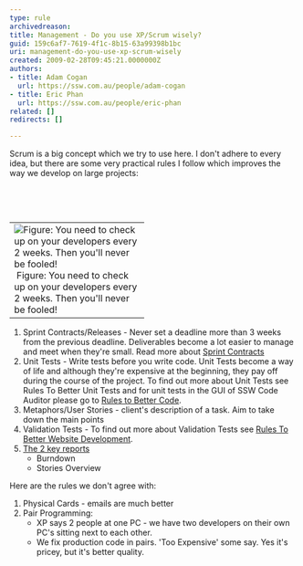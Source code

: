 ```yaml
---
type: rule
archivedreason: 
title: Management - Do you use XP/Scrum wisely?
guid: 159c6af7-7619-4f1c-8b15-63a99398b1bc
uri: management-do-you-use-xp-scrum-wisely
created: 2009-02-28T09:45:21.0000000Z
authors:
- title: Adam Cogan
  url: https://ssw.com.au/people/adam-cogan
- title: Eric Phan
  url: https://ssw.com.au/people/eric-phan
related: []
redirects: []

---
```



Scrum is a big concept which we try to use here. I don't adhere to every idea, but there are some very practical rules I follow which improves the way we develop on large projects&#58; 

<br><excerpt class='endintro'></excerpt><br>

  <table align="right">
    <tbody>
        <tr>
            <td width="220"><img class="ms-rteCustom-ImageArea" border="0" alt="Figure&#58; You need to check up on your developers every 2 weeks. Then you'll never be fooled!" src="/PublishingImages/ab9491_Anthrax.gif" />&#160;<font class="ms-rteCustom-FigureNormal">Figure&#58; You need to check up on your developers every 2 weeks. Then you'll never be fooled! </font></td>
        </tr>
    </tbody>
</table>
<ol>
    <li>Sprint Contracts/Releases - Never set a deadline more than 3 weeks from the previous deadline. Deliverables become a lot easier to manage and meet when they're small. Read more about&#160;<span><a href="/do-you-create-a-sprint-forecast-(aka-the-functionality-that-will-be-developed-during-the-sprint)">Sprint Contracts</a></span> </li>
    <li>Unit Tests - Write tests before you write code. Unit Tests become a way of life and although they're expensive at the beginning, they pay off during the course of the project. To find out more about Unit Tests see Rules To Better Unit Tests and for unit tests in the GUI of SSW Code Auditor please go to <a href="http&#58;//www.ssw.com.au/ssw/Standards/Rules/RulesToBetterRegularExpressions.aspx#testregex">Rules to Better Code</a>. </li>
    <li>Metaphors/User Stories - client's description of a task. Aim to take down the main points </li>
    <li>Validation Tests - To find out more about Validation Tests see <a href="http&#58;//www.ssw.com.au/ssw/Standards/Rules/RulesToBetterWebsitesDevelopment.aspx#ValidateSetup">Rules To Better Website Development</a>. </li>
    <li><span><a href="/reports-do-you-schedule-the-burndown-and-stories-overview-reports-to-be-emailed-to-the-team-every-day">The 2 key reports</a></span>
    <ul>
        <li>Burndown </li>
        <li>Stories Overview </li>
    </ul>
    </li>
</ol>
<p>Here are the rules we don't agree with&#58;</p>
<ol>
    <li>Physical Cards - emails are much better</li>
    <li>Pair Programming&#58;
    <ul>
        <li>XP says 2 people at one PC - we have two developers on their own PC's sitting next to each other. </li>
        <li>We fix production code in pairs. 'Too Expensive' some say. Yes it's pricey, but it's better quality. </li>
    </ul>
    </li>
</ol>



